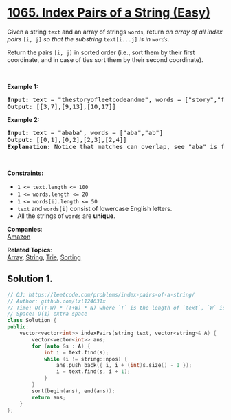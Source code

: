 # [1065. Index Pairs of a String (Easy)](https://leetcode.com/problems/index-pairs-of-a-string/)

<p>Given a string <code>text</code> and an array of strings <code>words</code>, return <em>an array of all index pairs </em><code>[i, j]</code><em> so that the substring </em><code>text[i...j]</code><em> is in <code>words</code></em>.</p>

<p>Return the pairs <code>[i, j]</code> in sorted order (i.e., sort them by their first coordinate, and in case of ties sort them by their second coordinate).</p>

<p>&nbsp;</p>
<p><strong>Example 1:</strong></p>

<pre><strong>Input:</strong> text = "thestoryofleetcodeandme", words = ["story","fleet","leetcode"]
<strong>Output:</strong> [[3,7],[9,13],[10,17]]
</pre>

<p><strong>Example 2:</strong></p>

<pre><strong>Input:</strong> text = "ababa", words = ["aba","ab"]
<strong>Output:</strong> [[0,1],[0,2],[2,3],[2,4]]
<strong>Explanation:</strong> Notice that matches can overlap, see "aba" is found in [0,2] and [2,4].
</pre>

<p>&nbsp;</p>
<p><strong>Constraints:</strong></p>

<ul>
	<li><code>1 &lt;= text.length &lt;= 100</code></li>
	<li><code>1 &lt;= words.length &lt;= 20</code></li>
	<li><code>1 &lt;= words[i].length &lt;= 50</code></li>
	<li><code>text</code> and <code>words[i]</code> consist of lowercase English letters.</li>
	<li>All the strings of <code>words</code> are <strong>unique</strong>.</li>
</ul>


**Companies**:  
[Amazon](https://leetcode.com/company/amazon)

**Related Topics**:  
[Array](https://leetcode.com/tag/array/), [String](https://leetcode.com/tag/string/), [Trie](https://leetcode.com/tag/trie/), [Sorting](https://leetcode.com/tag/sorting/)

## Solution 1.

```cpp
// OJ: https://leetcode.com/problems/index-pairs-of-a-string/
// Author: github.com/lzl124631x
// Time: O((T-W) * (T+W) * N) where `T` is the length of `text`, `W` is the maximum length of word in `words`, and `N` is the length of `words`.
// Space: O(1) extra space
class Solution {
public:
    vector<vector<int>> indexPairs(string text, vector<string>& A) {
        vector<vector<int>> ans;
        for (auto &s : A) {
            int i = text.find(s);
            while (i != string::npos) {
                ans.push_back({ i, i + (int)s.size() - 1 });
                i = text.find(s, i + 1);
            }
        }
        sort(begin(ans), end(ans));
        return ans;
    }
};
```